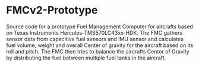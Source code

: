 # FMCv2-Prototype
Source code for a prototype Fuel Management Computer for aircrafts based on Texas Instruments Hercules-TMS570LC43xx-HDK.
The FMC gathers sensor data from capacitive fuel sensors and IMU sensor and calculates fuel volume, weight and overall Center of gravity for the aircraft based on its roll and pitch.
The FMC then tries to balance the aircrafts Center of Gravity by distributing the fuel between multiple fuel tanks in the aircraft.

